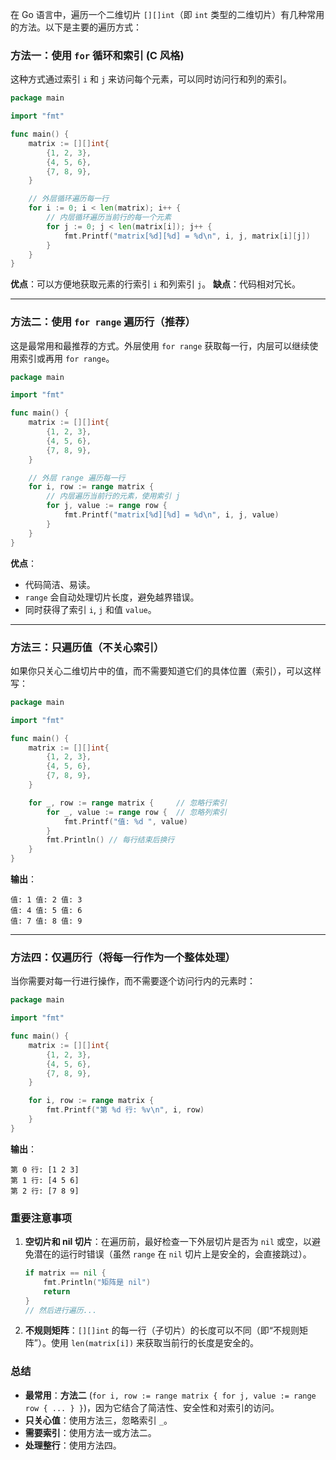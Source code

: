 在 Go 语言中，遍历一个二维切片 `[][]int`（即 `int` 类型的二维切片）有几种常用的方法。以下是主要的遍历方式：

### 方法一：使用 `for` 循环和索引 (C 风格)

这种方式通过索引 `i` 和 `j` 来访问每个元素，可以同时访问行和列的索引。

```go
package main

import "fmt"

func main() {
    matrix := [][]int{
        {1, 2, 3},
        {4, 5, 6},
        {7, 8, 9},
    }

    // 外层循环遍历每一行
    for i := 0; i < len(matrix); i++ {
        // 内层循环遍历当前行的每一个元素
        for j := 0; j < len(matrix[i]); j++ {
            fmt.Printf("matrix[%d][%d] = %d\n", i, j, matrix[i][j])
        }
    }
}
```

**优点**：可以方便地获取元素的行索引 `i` 和列索引 `j`。
**缺点**：代码相对冗长。

---

### 方法二：使用 `for range` 遍历行（推荐）

这是最常用和最推荐的方式。外层使用 `for range` 获取每一行，内层可以继续使用索引或再用 `for range`。

```go
package main

import "fmt"

func main() {
    matrix := [][]int{
        {1, 2, 3},
        {4, 5, 6},
        {7, 8, 9},
    }

    // 外层 range 遍历每一行
    for i, row := range matrix {
        // 内层遍历当前行的元素，使用索引 j
        for j, value := range row {
            fmt.Printf("matrix[%d][%d] = %d\n", i, j, value)
        }
    }
}
```

**优点**：
*   代码简洁、易读。
*   `range` 会自动处理切片长度，避免越界错误。
*   同时获得了索引 `i`, `j` 和值 `value`。

---

### 方法三：只遍历值（不关心索引）

如果你只关心二维切片中的值，而不需要知道它们的具体位置（索引），可以这样写：

```go
package main

import "fmt"

func main() {
    matrix := [][]int{
        {1, 2, 3},
        {4, 5, 6},
        {7, 8, 9},
    }

    for _, row := range matrix {     // 忽略行索引
        for _, value := range row {  // 忽略列索引
            fmt.Printf("值: %d ", value)
        }
        fmt.Println() // 每行结束后换行
    }
}
```

**输出**：
```
值: 1 值: 2 值: 3 
值: 4 值: 5 值: 6 
值: 7 值: 8 值: 9 
```

---

### 方法四：仅遍历行（将每一行作为一个整体处理）

当你需要对每一行进行操作，而不需要逐个访问行内的元素时：

```go
package main

import "fmt"

func main() {
    matrix := [][]int{
        {1, 2, 3},
        {4, 5, 6},
        {7, 8, 9},
    }

    for i, row := range matrix {
        fmt.Printf("第 %d 行: %v\n", i, row)
    }
}
```

**输出**：
```
第 0 行: [1 2 3]
第 1 行: [4 5 6]
第 2 行: [7 8 9]
```

### 重要注意事项

1.  **空切片和 nil 切片**：在遍历前，最好检查一下外层切片是否为 `nil` 或空，以避免潜在的运行时错误（虽然 `range` 在 `nil` 切片上是安全的，会直接跳过）。
    ```go
    if matrix == nil {
        fmt.Println("矩阵是 nil")
        return
    }
    // 然后进行遍历...
    ```

2.  **不规则矩阵**：`[][]int` 的每一行（子切片）的长度可以不同（即“不规则矩阵”）。使用 `len(matrix[i])` 来获取当前行的长度是安全的。

### 总结

*   **最常用**：**方法二** (`for i, row := range matrix { for j, value := range row { ... } }`)，因为它结合了简洁性、安全性和对索引的访问。
*   **只关心值**：使用方法三，忽略索引 `_`。
*   **需要索引**：使用方法一或方法二。
*   **处理整行**：使用方法四。